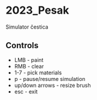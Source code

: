 # 2023_Pesak
Simulator čestica

## Controls
- LMB  -  paint
- RMB  -  clear
- 1-7  -  pick materials
- p  -  pause/resume simulation
- up/down arrows  -  resize brush
- esc  -  exit
